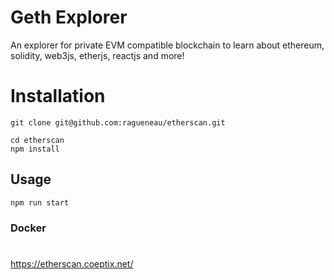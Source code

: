 # Geth Explorer

An explorer for private EVM compatible blockchain to learn about ethereum, solidity, web3js, etherjs, reactjs and more!

# Installation

```
git clone git@github.com:ragueneau/etherscan.git
```
```
cd etherscan
npm install

```
## Usage
```
npm run start
```

### Docker



#
https://etherscan.coeptix.net/
